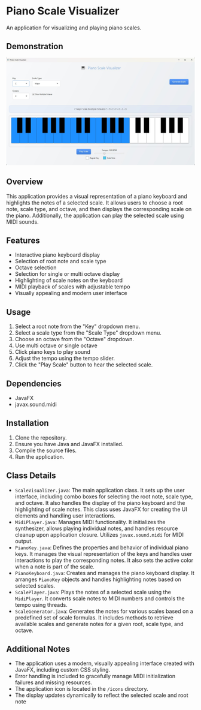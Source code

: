 # Piano Scale Visualizer

An application for visualizing and playing piano scales.

## Demonstration

![Example Image](images/example.jpg)

## Overview

This application provides a visual representation of a piano keyboard and highlights the notes of a selected scale. It allows users to choose a root note, scale type, and octave, and then displays the corresponding scale on the piano. Additionally, the application can play the selected scale using MIDI sounds.

## Features

-   Interactive piano keyboard display
-   Selection of root note and scale type
-   Octave selection
-   Selection for single or multi octave display
-   Highlighting of scale notes on the keyboard
-   MIDI playback of scales with adjustable tempo
-   Visually appealing and modern user interface

## Usage

1.  Select a root note from the "Key" dropdown menu.
2.  Select a scale type from the "Scale Type" dropdown menu.
3.  Choose an octave from the "Octave" dropdown.
4.  Use multi octave or single octave
5.  Click piano keys to play sound
6.  Adjust the tempo using the tempo slider.
7.  Click the "Play Scale" button to hear the selected scale.

## Dependencies

-   JavaFX
-   javax.sound.midi

## Installation

1.  Clone the repository.
2.  Ensure you have Java and JavaFX installed.
3.  Compile the source files.
4.  Run the application.

## Class Details

-   `ScaleVisualizer.java`: The main application class. It sets up the user interface, including combo boxes for selecting the root note, scale type, and octave. It also handles the display of the piano keyboard and the highlighting of scale notes. This class uses JavaFX for creating the UI elements and handling user interactions.
-   `MidiPlayer.java`: Manages MIDI functionality. It initializes the synthesizer, allows playing individual notes, and handles resource cleanup upon application closure. Utilizes `javax.sound.midi` for MIDI output.
-   `PianoKey.java`: Defines the properties and behavior of individual piano keys. It manages the visual representation of the keys and handles user interactions to play the corresponding notes. It also sets the active color when a note is part of the scale.
-   `PianoKeyboard.java`: Creates and manages the piano keyboard display. It arranges `PianoKey` objects and handles highlighting notes based on selected scales.
-   `ScalePlayer.java`: Plays the notes of a selected scale using the `MidiPlayer`. It converts scale notes to MIDI numbers and controls the tempo using threads.
-   `ScaleGenerator.java`: Generates the notes for various scales based on a predefined set of scale formulas. It includes methods to retrieve available scales and generate notes for a given root, scale type, and octave.

## Additional Notes

-   The application uses a modern, visually appealing interface created with JavaFX, including custom CSS styling.
-   Error handling is included to gracefully manage MIDI initialization failures and missing resources.
-   The application icon is located in the `/icons` directory.
-   The display updates dynamically to reflect the selected scale and root note
